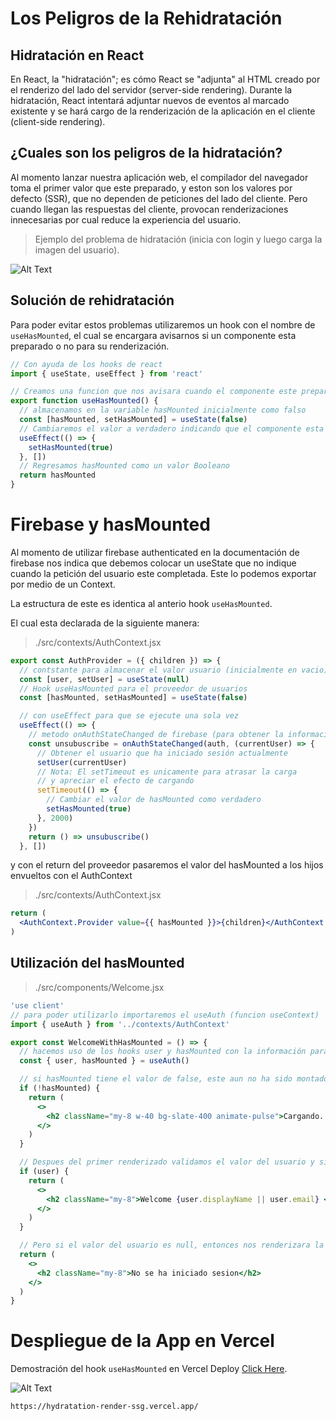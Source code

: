 # Los Peligros de la Rehidratación

## Hidratación en React

En React, la "hidratación"; es cómo React se "adjunta" al HTML creado por el renderizo del lado del servidor (server-side rendering). Durante la hidratación, React intentará adjuntar nuevos de eventos al marcado existente y se hará cargo de la renderización de la aplicación en el cliente (client-side rendering).

## ¿Cuales son los peligros de la hidratación?

Al momento lanzar nuestra aplicación web, el compilador del navegador toma el primer valor que este preparado, y eston son los valores por defecto (SSR), que no dependen de peticiones del lado del cliente. Pero cuando llegan las respuestas del cliente, provocan renderizaciones innecesarias por cual reduce la experiencia del usuario.

> Ejemplo del problema de hidratación (inicia con login y luego carga la imagen del usuario).

![Alt Text](https://github.com/Polar502/hook-useHasMounted-nextjs13/blob/main/public/airbnb.gif?raw=true 'Airbnb error hydratation')

## Solución de rehidratación

Para poder evitar estos problemas utilizaremos un hook con el nombre de `useHasMounted`, el cual se encargara avisarnos si un componente esta preparado o no para su renderización.

```jsx
// Con ayuda de los hooks de react
import { useState, useEffect } from 'react'

// Creamos una funcion que nos avisara cuando el componente este preparado para renderizar
export function useHasMounted() {
  // almacenamos en la variable hasMounted inicialmente como falso
  const [hasMounted, setHasMounted] = useState(false)
  // Cambiaremos el valor a verdadero indicando que el componente esta preparado para ser montado
  useEffect(() => {
    setHasMounted(true)
  }, [])
  // Regresamos hasMounted como un valor Booleano
  return hasMounted
}
```

# Firebase y hasMounted

Al momento de utilizar firebase authenticated en la documentación de firebase nos indica que debemos colocar un useState que no indique cuando la petición del usuario este completada. Este lo podemos exportar por medio de un Context.

La estructura de este es identica al anterio hook `useHasMounted`.

El cual esta declarada de la siguiente manera:

> ./src/contexts/AuthContext.jsx

```jsx
export const AuthProvider = ({ children }) => {
  // contstante para almacenar el valor usuario (inicialmente en vacio)
  const [user, setUser] = useState(null)
  // Hook useHasMounted para el proveedor de usuarios
  const [hasMounted, setHasMounted] = useState(false)

  // con useEffect para que se ejecute una sola vez
  useEffect(() => {
    // metodo onAuthStateChanged de firebase (para obtener la información del usuario logeado)
    const unsubuscribe = onAuthStateChanged(auth, (currentUser) => {
      // Obtener el usuario que ha iniciado sesión actualmente
      setUser(currentUser)
      // Nota: El setTimeout es unicamente para atrasar la carga
      // y apreciar el efecto de cargando
      setTimeout(() => {
        // Cambiar el valor de hasMounted como verdadero
        setHasMounted(true)
      }, 2000)
    })
    return () => unsubuscribe()
  }, [])
```

y con el return del proveedor pasaremos el valor del hasMounted a los hijos envueltos con el AuthContext

> ./src/contexts/AuthContext.jsx

```jsx
return (
  <AuthContext.Provider value={{ hasMounted }}>{children}</AuthContext.Provider>
)
```

## Utilización del hasMounted

> ./src/components/Welcome.jsx

```jsx
'use client'
// para poder utilizarlo importaremos el useAuth (funcion useContext)
import { useAuth } from '../contexts/AuthContext'

export const WelcomeWithHasMounted = () => {
  // hacemos uso de los hooks user y hasMounted con la información para el renderizado
  const { user, hasMounted } = useAuth()

  // si hasMounted tiene el valor de false, este aun no ha sido montado, por lo que renderizara un cargando...
  if (!hasMounted) {
    return (
      <>
        <h2 className="my-8 w-40 bg-slate-400 animate-pulse">Cargando...</h2>
      </>
    )
  }

  // Despues del primer renderizado validamos el valor del usuario y si tiene algun valor renderizaremos su valores
  if (user) {
    return (
      <>
        <h2 className="my-8">Welcome {user.displayName || user.email} </h2>
      </>
    )
  }

  // Pero si el valor del usuario es null, entonces nos renderizara la condicion contraria
  return (
    <>
      <h2 className="my-8">No se ha iniciado sesion</h2>
    </>
  )
}
```

# Despliegue de la App en Vercel

Demostración del hook `useHasMounted` en Vercel Deploy [Click Here](https://hydratation-render-ssg.vercel.app/).

![Alt Text](https://github.com/Polar502/hook-useHasMounted-nextjs13/blob/main/public/airbnb.gif?raw=true 'Demo App')

```bash
https://hydratation-render-ssg.vercel.app/
```
